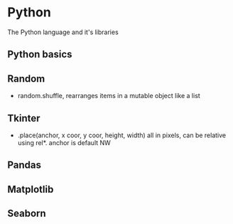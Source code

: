 # Python
 The Python language and it's libraries
 
## Python basics


## Random
 - random.shuffle, rearranges items in a mutable object like a list

## Tkinter
 - .place(anchor, x coor, y coor, height, width) all in pixels, can be relative using rel*. anchor is default NW

## Pandas


## Matplotlib


## Seaborn
